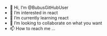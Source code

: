 - 👋 Hi, I’m @BubusGitHubUser
- 👀 I’m interested in react
- 🌱 I’m currently learning react
- 💞️ I’m looking to collaborate on what you want
- 📫 How to reach me ...

<!---
BubusGitHubUser/BubusGitHubUser is a ✨ special ✨ repository because its `README.md` (this file) appears on your GitHub profile.
You can click the Preview link to take a look at your changes.
--->
